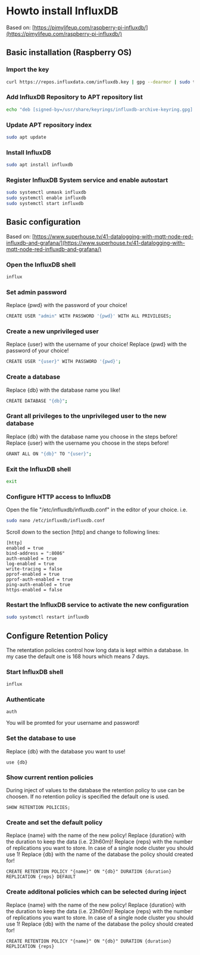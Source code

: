 # Howto install InfluxDB

Based on: [https://pimylifeup.com/raspberry-pi-influxdb/](https://pimylifeup.com/raspberry-pi-influxdb/)

## Basic installation (Raspberry OS)

### Import the key

```bash
curl https://repos.influxdata.com/influxdb.key | gpg --dearmor | sudo tee /usr/share/keyrings/influxdb-archive-keyring.gpg >/dev/null
```

### Add InfluxDB Repository to APT repository list

```bash
echo "deb [signed-by=/usr/share/keyrings/influxdb-archive-keyring.gpg] https://repos.influxdata.com/debian $(lsb_release -cs) stable" | sudo tee /etc/apt/sources.list.d/influxdb.list
```

### Update APT repository index

```bash
sudo apt update
```

### Install InfluxDB

```bash
sudo apt install influxdb
```

### Register InfluxDB System service and enable autostart

```bash
sudo systemctl unmask influxdb
sudo systemctl enable influxdb
sudo systemctl start influxdb
```

## Basic configuration

Based on: [https://www.superhouse.tv/41-datalogging-with-mqtt-node-red-influxdb-and-grafana/](https://www.superhouse.tv/41-datalogging-with-mqtt-node-red-influxdb-and-grafana/)


### Open the InfluxDB shell

```bash
influx
```

### Set admin password

Replace {pwd} with the password of your choice!

```bash
CREATE USER "admin" WITH PASSWORD '{pwd}' WITH ALL PRIVILEGES;
```

### Create a new unprivileged user

Replace {user} with the username of your choice!
Replace {pwd} with the password of your choice!

```bash
CREATE USER "{user}" WITH PASSWORD '{pwd}';
```

### Create a database

Replace {db} with the database name you like!

```bash
CREATE DATABASE "{db}";
```

### Grant all privileges to the unprivileged user to the new database

Replace {db} with the database name you choose in the steps before!
Replace {user} with the username you choose in the steps before!

```bash
GRANT ALL ON "{db}" TO "{user}";
```

### Exit the InfluxDB shell

```bash
exit
```

### Configure HTTP access to InfluxDB

Open the file "/etc/influxdb/influxdb.conf" in the editor of your choice. i.e.

```bash
sudo nano /etc/influxdb/influxdb.conf
```

Scroll down to the section \[http\] and change to following lines:

```text
[http]
enabled = true
bind-address = ":8086"
auth-enabled = true
log-enabled = true
write-tracing = false
pprof-enabled = true
pprof-auth-enabled = true
ping-auth-enabled = true
https-enabled = false
```

### Restart the InfluxDB service to activate the new configuration

```bash
sudo systemctl restart influxdb
```

## Configure Retention Policy

The retentation policies control how long data is kept within a database. In my case the default one is 168 hours which means 7 days.

### Start InfluxDB shell

```bash
influx
```

### Authenticate

```text
auth
```

You will be promted for your username and password!

### Set the database to use

Replace {db} with the database you want to use!

```text
use {db}
```

### Show current rention policies

During inject of values to the database the retention policy to use can be choosen. If no retention policy is specified the default one is used.

```text
SHOW RETENTION POLICIES;
```

### Create and set the default policy

Replace {name} with the name of the new policy!
Replace {duration} with the duration to keep the data (i.e. 23h60m)!
Replace {reps} with the number of replications you want to store. In case of a single node cluster you should use 1!
Replace {db} with the name of the database the policy should created for!

```text
CREATE RETENTION POLICY "{name}" ON "{db}" DURATION {duration} REPLICATION {reps} DEFAULT
```

### Create additonal policies which can be selected during inject

Replace {name} with the name of the new policy!
Replace {duration} with the duration to keep the data (i.e. 23h60m)!
Replace {reps} with the number of replications you want to store. In case of a single node cluster you should use 1!
Replace {db} with the name of the database the policy should created for!

```text
CREATE RETENTION POLICY "{name}" ON "{db}" DURATION {duration} REPLICATION {reps}
```
